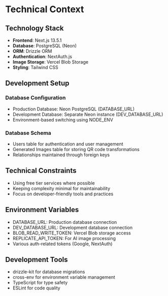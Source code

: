 # Technical Context

## Technology Stack
- **Frontend**: Next.js 13.5.1
- **Database**: PostgreSQL (Neon)
- **ORM**: Drizzle ORM
- **Authentication**: NextAuth.js
- **Image Storage**: Vercel Blob Storage
- **Styling**: Tailwind CSS

## Development Setup
### Database Configuration
- Production Database: Neon PostgreSQL (DATABASE_URL)
- Development Database: Separate Neon instance (DEV_DATABASE_URL)
- Environment-based switching using NODE_ENV

### Database Schema
- Users table for authentication and user management
- Generated Images table for storing QR code transformations
- Relationships maintained through foreign keys

## Technical Constraints
- Using free tier services where possible
- Keeping complexity minimal for maintainability
- Focus on developer-friendly tools and practices

## Environment Variables
- DATABASE_URL: Production database connection
- DEV_DATABASE_URL: Development database connection
- BLOB_READ_WRITE_TOKEN: Vercel Blob storage access
- REPLICATE_API_TOKEN: For AI image processing
- Various auth-related tokens (Google, NextAuth)

## Development Tools
- drizzle-kit for database migrations
- cross-env for environment variable management
- TypeScript for type safety
- ESLint for code quality
